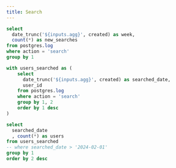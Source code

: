 ```yaml
---
title: Search
---
```


<Dropdown title="Aggregate" name=agg>
    <DropdownOption valueLabel="Monthly" value="month" />
    <DropdownOption valueLabel="Weekly" value="week" />
    <DropdownOption valueLabel="Daily" value="day" />
</Dropdown>

```sql user_search
select 
  date_trunc('${inputs.agg}', created) as week,
  count(*) as new_searches
from postgres.log
where action = 'search'
group by 1
```

<BarChart
data={user_search}
y=new_searches
title = "Total Searches by {inputs.agg}"
/>



```sql users_that_searched
with users_searched as (
    select 
      date_trunc('${inputs.agg}', created) as searched_date,
      user_id
    from postgres.log
    where action = 'search'
    group by 1, 2
    order by 1 desc
)

select 
  searched_date
  , count(*) as users
from users_searched
-- where searched_date > '2024-02-01'
group by 1
order by 2 desc
```

<BarChart
    data={users_that_searched}
    y=users
    title = "Users that Searched by {inputs.agg}"
/>